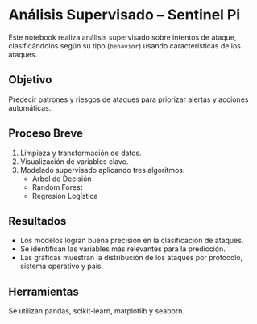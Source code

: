 
# Análisis Supervisado – Sentinel Pi

Este notebook realiza análisis supervisado sobre intentos de ataque, clasificándolos según su tipo (`behavior`) usando características de los ataques.

## Objetivo
Predecir patrones y riesgos de ataques para priorizar alertas y acciones automáticas.

## Proceso Breve
1. Limpieza y transformación de datos.
2. Visualización de variables clave.
3. Modelado supervisado aplicando tres algoritmos:
	- Árbol de Decisión
	- Random Forest
	- Regresión Logística

## Resultados
- Los modelos logran buena precisión en la clasificación de ataques.
- Se identifican las variables más relevantes para la predicción.
- Las gráficas muestran la distribución de los ataques por protocolo, sistema operativo y país.

## Herramientas
Se utilizan pandas, scikit-learn, matplotlib y seaborn.
